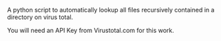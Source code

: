 A python script to automatically lookup all files recursively contained in a directory on virus total. 


You will need an API Key from Virustotal.com for this work. 